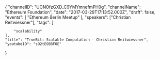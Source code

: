 {
    "channelID": "UCNOfzGXD_C9YMYmnefmPH0g",
    "channelName": "Ethereum Foundation",
    "date": "2017-03-29T17:13:52.000Z",
    "draft": false,
    "events": [
        "Ethereum Berlin Meetup"
    ],
    "speakers": ["Christian Reitwiessner"],
    "tags": [

        "scalability"
    ],
    "title": "TrueBit: Scalable Computation - Christian Reitwiessner",
    "youtubeID": "sO2tEOBBFOE"
}
